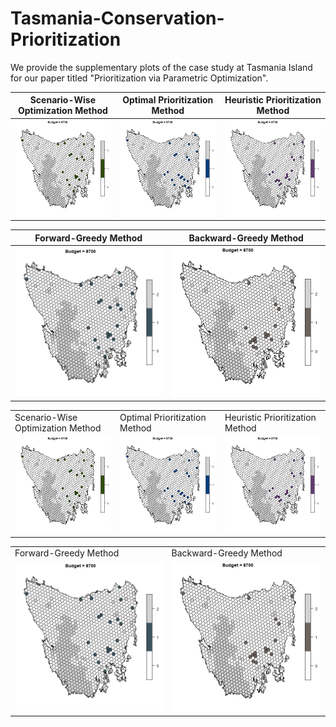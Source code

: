 # Tasmania-Conservation-Prioritization
We provide the supplementary plots of the case study at Tasmania Island for our paper titled "Prioritization via Parametric Optimization". 


| Scenario-Wise Optimization Method   | Optimal Prioritization Method      |  Heuristic Prioritization Method         |
|------------|-------------|-------------|
|<img src = "https://github.com/ConservationPrioritization/Tasmania-Conservation-Prioritization/blob/main/ScenOptAnimation.gif" width = "300" />|<img src = "https://github.com/ConservationPrioritization/Tasmania-Conservation-Prioritization/blob/main/OptPrioAnimation.gif" width = "300" />|<img src = "https://github.com/ConservationPrioritization/Tasmania-Conservation-Prioritization/blob/main/HeuPrioAnimation.gif" width = "300" />|



| Forward-Greedy Method   | Backward-Greedy Method      |
|  :---:  |  :---:  |
|<img src = "https://github.com/ConservationPrioritization/Tasmania-Conservation-Prioritization/blob/main/ForGreedyAnimation.gif" width = "300" />|<img src = "https://github.com/ConservationPrioritization/Tasmania-Conservation-Prioritization/blob/main/BackGreedyAnimation.gif" width = "300" />|



<table>
  <tr>
    <td>Scenario-Wise Optimization Method</td>
    <td>Optimal Prioritization Method</td>
    <td>Heuristic Prioritization Method</td>
  </tr>
  <tr>
    <td><img src = "https://github.com/ConservationPrioritization/Tasmania-Conservation-Prioritization/blob/main/ScenOptAnimation.gif" width = 300px></td>
    <td><img src = "https://github.com/ConservationPrioritization/Tasmania-Conservation-Prioritization/blob/main/OptPrioAnimation.gif" width = 300px></td>
    <td><img src = "https://github.com/ConservationPrioritization/Tasmania-Conservation-Prioritization/blob/main/HeuPrioAnimation.gif" width = 300px></td>
   </tr> 
</table>

<p align="center"></p>
<table>
   <tr>
     <td>Forward-Greedy Method</td>
     <td>Backward-Greedy Method</td>
   </tr>
   <tr>
      <td><img src="https://github.com/ConservationPrioritization/Tasmania-Conservation-Prioritization/blob/main/ForGreedyAnimation.gif" width = 300px></td>
      <td><img src="https://github.com/ConservationPrioritization/Tasmania-Conservation-Prioritization/blob/main/BackGreedyAnimation.gif" width = 300px></td>
  </tr>
</table>

